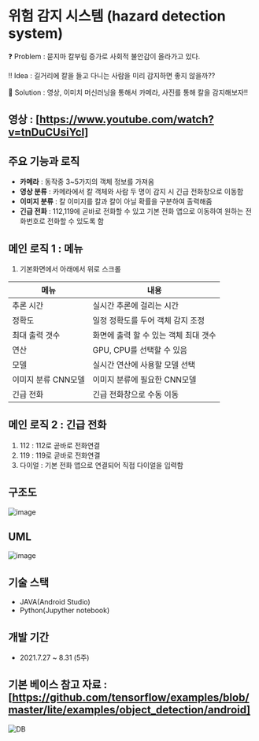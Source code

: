 # 위험 감지 시스템 (hazard detection system)

❓ Problem : 묻지마 칼부림 증가로 사회적 불안감이 올라가고 있다.

‼ Idea : 길거리에 칼을 들고 다니는 사람을 미리 감지하면 좋지 않을까??

💯 Solution : 영상, 이미치 머신러닝을 통해서 카메라, 사진를 통해 칼을 감지해보자!!


## 영상 : [https://www.youtube.com/watch?v=tnDuCUsiYcI]


## 주요 기능과 로직

- **카메라** : 동작중 3~5가지의 객체 정보를 가져옴
- **영상 분류** : 카메라에서 칼 객체와 사람 두 명이 감지 시 긴급 전화창으로 이동함
- **이미지 분류** : 칼 이미지를 칼과 칼이 아닐 확률을 구분하여 출력해줌
- **긴급 전화** : 112,119에 곧바로 전화할 수 있고 기본 전화 앱으로 이동하여 원하는 전화번호로 전화할 수 있도록 함

## 메인 로직 1 : 메뉴
1. 기본화면에서 아래에서 위로 스크롤

| 메뉴 | 내용|
|--|--|
|추론 시간|실시간 추론에 걸리는 시간|
|정확도|일정 정확도를 두어 객체 감지 조정|
|최대 출력 갯수|화면에 출력 할 수 있는 객체 최대 갯수|
|연산|GPU, CPU를 선택할 수 있음|
|모델|실시간 연산에 사용할 모델 선택|
|이미지 분류 CNN모델|이미지 분류에 필요한 CNN모델|
|긴급 전화|긴급 전화창으로 수동 이동|

## 메인 로직 2 : 긴급 전화

1. 112 : 112로 곧바로 전화연결
2. 119 : 119로 곧바로 전화연결
3. 다이얼 : 기본 전화 앱으로 연결되어 직접 다이얼을 입력함

## 구조도
![image](https://github.com/tjdwjdgus99/HRD_PYTHON_AI/assets/78959224/d4656ee5-a47d-4b86-a56e-d874d2511381)

## UML
![image](https://github.com/tjdwjdgus99/HRD_PYTHON_AI/assets/78959224/874bc65f-6622-4044-9dfd-501b62bb017e)

## 기술 스택
- JAVA(Android Studio)
- Python(Jupyther notebook)


## 개발 기간

- 2021.7.27 ~ 8.31  (5주)
    

## 기본 베이스 참고 자료 : [https://github.com/tensorflow/examples/blob/master/lite/examples/object_detection/android]

![DB](https://user-images.githubusercontent.com/77563814/133954614-b1a28410-baac-4f6b-a1e0-3c35b5d5d93b.png)
